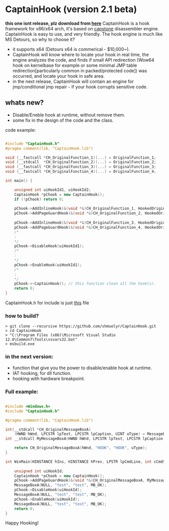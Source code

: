 # CaptainHook (version 2.1 beta)

**this one isnt release, plz download from [here](https://github.com/shmuelyr/CaptainHook/releases)** 
CaptainHook is a hook framework for x86/x64 arch, it's based on [capstone](https://github.com/aquynh/capstone) disassembler engine.
CaptainHook is easy to use, and very friendly.
The hook engine is much like MS Detours, so why to choose it?
* it supports x64 (Detours x64 is commerical - $10,000~).
* CaptainHook will know where to locate your hook in real time, the engine analyzes the code, and finds if small API redirection (Wow64 hook on kernelbase for example or some minimal JMP table redirection[particularly common in packed/protected code]) was occurred, and locate your hook in safe area.
* in the next release, CaptainHook will contain an engine for jmp/conditional jmp repair - if your hook corrupts sensitive code.

## whats new?
* Disable/Eneble hook at runtime, without remove them.
* some fix in the design of the code and the class.

code example:
```c++

#include "CaptainHook.h"
#pragma comment(lib, "CaptainHook.lib")

void (__fastcall *CH_OriginalFunction_1)(...) = OriginalFunction_1;
void (__stdcall  *CH_OriginalFunction_2)(...) = OriginalFunction_2;
void (__fastcall *CH_OriginalFunction_3)(...) = OriginalFunction_3;
void (__fastcall *CH_OriginalFunction_4)(...) = OriginalFunction_4;

int main() {

	unsigned int uiHookId1, uiHookId2;
    CaptainHook *pChook = new CaptainHook();
    if (!pChook) return 0;
    
	pChook->AddInlineHook(&(void *&)CH_OriginalFunction_1, HookedOriginalFunction_1);
	pChook->AddPageGuardHook(&(void *&)CH_OriginalFunction_2, HookedOriginalFunction_2);
    
	pChook->AddInlineHook(&(void *&)CH_OriginalFunction_3, HookedOriginalFunction_3, &uiHookId1);
	pChook->AddPageGuardHook(&(void *&)CH_OriginalFunction_4, HookedOriginalFunction_4, &uiHookId2);
	/*
	:
	*/
	pChook->DisableHook(uiHookId1);
	/*
	:
	*/
	pChook->EnableHook(uiHookId1);
	/*
	:
	*/
	pChook->~CaptainHook(); // this function clean all the hook(s).
    return 0;
}
```
CaptainHook.h for include is just [this](https://github.com/shmuelyr/CaptainHook/blob/master/CaptainHook/CaptainHook_for_include.h) file

### how to build?
```shell
> git clone --recursive https://github.com/shmuelyr/CaptainHook.git
> cd CaptainHook
> "C:\Program Files (x86)\Microsoft Visual Studio 12.0\Common7\Tools\vsvars32.bat"
> msbuild.exe
```

### in the next version:
* function that give you the power to disable/enable hook at runtime.
* IAT hooking, for dll function.
* hooking with hardware breakpoint.

### Full example:
```c++

#include <Windows.h>
#include "CaptainHook.h"

#pragma comment(lib, "CaptainHook.lib")

int(__stdcall *CH_OriginalMessageBoxA)
	(HWND hWnd, LPCSTR lpText, LPCSTR lpCaption, UINT uType) = MessageBoxA;
int __stdcall MyMessageBoxA(HWND hWnd, LPCSTR lpText, LPCSTR lpCaption, UINT uType) {

	return CH_OriginalMessageBoxA(hWnd, "HOOK", "HOOK", uType);
}

int WinMain(HINSTANCE hIns, HINSTANCE hPrev, LPSTR lpCmdLine, int cCmdShow) {
	
	unsigned int uiHookId;
	CaptainHook *pChook = new CaptainHook();
	pChook->AddPageGuardHook(&(void *&)CH_OriginalMessageBoxA, MyMessageBoxA, &uiHookId);
	MessageBoxA(NULL, "test", "test", MB_OK);
	pChook->DisableHook(uiHookId);
	MessageBoxA(NULL, "test", "test", MB_OK);
	pChook->EnableHook(uiHookId);
	MessageBoxA(NULL, "test", "test", MB_OK);
	return 0;
}
```


Happy Hooking!

